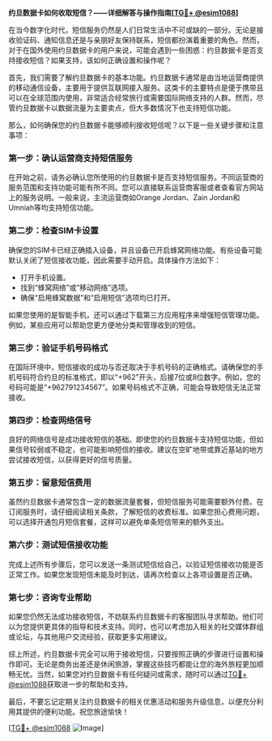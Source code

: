 **约旦数据卡如何收取短信？——详细解答与操作指南[[TG💪+ @esim1088](https://t.me/s/esim1088)]**

在当今数字化时代，短信服务仍然是人们日常生活中不可或缺的一部分。无论是接收验证码、通知信息还是与亲朋好友保持联系，短信都扮演着重要的角色。然而，对于在国外使用约旦数据卡的用户来说，可能会遇到一些困惑：约旦数据卡是否支持接收短信？如果支持，该如何正确设置和操作呢？

首先，我们需要了解约旦数据卡的基本功能。约旦数据卡通常是由当地运营商提供的移动通信设备，主要用于提供互联网接入服务。这类卡的主要特点是便于携带且可以在全球范围内使用，非常适合经常旅行或需要国际网络支持的人群。然而，尽管约旦数据卡以数据流量为主要卖点，但大多数情况下也支持短信功能。

那么，如何确保您的约旦数据卡能够顺利接收短信呢？以下是一些关键步骤和注意事项：

### **第一步：确认运营商支持短信服务**
在开始之前，请务必确认您所使用的约旦数据卡是否支持短信服务。不同运营商的服务范围和支持功能可能有所不同。您可以直接联系运营商客服或者查看官方网站上的服务说明。一般来说，主流运营商如Orange Jordan、Zain Jordan和Umniah等均支持短信功能。

### **第二步：检查SIM卡设置**
确保您的SIM卡已经正确插入设备，并且设备已开启蜂窝网络功能。有些设备可能默认关闭了短信接收功能，因此需要手动开启。具体操作方法如下：
- 打开手机设置。
- 找到“蜂窝网络”或“移动网络”选项。
- 确保“启用蜂窝数据”和“启用短信”选项均已打开。

如果您使用的是智能手机，还可以通过下载第三方应用程序来增强短信管理功能。例如，某些应用可以帮助您更方便地分类和管理收到的短信。

### **第三步：验证手机号码格式**
在国际环境中，短信接收的成功与否还取决于手机号码的正确格式。请确保您的手机号码符合约旦的标准格式，即以“+962”开头，后接7位或8位数字。例如，您的号码可能是“+962791234567”。如果号码格式不正确，可能会导致短信无法正常接收。

### **第四步：检查网络信号**
良好的网络信号是成功接收短信的基础。即使您的约旦数据卡支持短信功能，但如果信号较弱或不稳定，也可能影响短信的接收。建议在空旷地带或靠近基站的地方尝试接收短信，以获得更好的信号质量。

### **第五步：留意短信费用**
虽然约旦数据卡通常包含一定的数据流量套餐，但短信服务可能需要额外付费。在订阅服务时，请仔细阅读相关条款，了解短信的收费标准。如果您担心费用问题，可以选择开通包月短信套餐，这样可以避免单条短信带来的额外支出。

### **第六步：测试短信接收功能**
完成上述所有步骤后，您可以发送一条测试短信给自己，以验证短信接收功能是否正常工作。如果您发现短信未能及时到达，请再次检查以上各项设置是否正确。

### **第七步：咨询专业帮助**
如果您仍然无法成功接收短信，不妨联系约旦数据卡的客服团队寻求帮助。他们可以为您提供更具体的指导和技术支持。同时，也可以考虑加入相关的社交媒体群组或论坛，与其他用户交流经验，获取更多实用建议。

综上所述，约旦数据卡完全可以用于接收短信，只要按照正确的步骤进行设置和操作即可。无论是商务出差还是休闲旅游，掌握这些技巧都能让您的海外旅程更加顺畅无忧。当然，如果您对约旦数据卡有任何疑问或需求，随时可以通过[TG💪+ @esim1088](https://t.me/s/esim1088)获取进一步的帮助和支持。

最后，不要忘记定期关注约旦数据卡的相关优惠活动和服务升级信息，以便充分利用其提供的便利功能。祝您旅途愉快！

[[TG💪+ @esim1088](https://t.me/s/esim1088) ![Image](https://i.postimg.cc/4NQfJmqS/Snipaste-2025-05-13-00-14-12.png)]